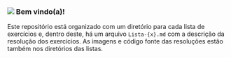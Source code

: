 ### <img src="https://img.icons8.com/ios/40/salute.png"/> Bem vindo(a)!

Este repositório está organizado com um diretório para cada lista de exercícios e, dentro deste, há um arquivo `Lista-{x}.md` com a descrição da resolução dos exercícios.
As imagens e código fonte das resoluções estão também nos diretórios das listas.
